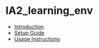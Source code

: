 # IA2_learning_env

- [Introduction](./ECS.md)
- [Setup Guide](./setup.md)
- [Usage Instructions](./TO_DO.md)
